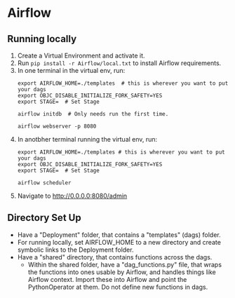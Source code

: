 # Airflow

## Running locally
1. Create a Virtual Environment and activate it.
2. Run `pip install -r Airflow/local.txt` to install Airflow requirements.
3. In one terminal in the virtual env, run:
    ```
    export AIRFLOW_HOME=./templates  # this is wherever you want to put your dags
    export OBJC_DISABLE_INITIALIZE_FORK_SAFETY=YES
    export STAGE=  # Set Stage

    airflow initdb  # Only needs run the first time.

    airflow webserver -p 8080
    ```
4. In anotbher terminal running the virtual env, run:
    ```
    export AIRFLOW_HOME=./templates # this is wherever you want to put your dags
    export OBJC_DISABLE_INITIALIZE_FORK_SAFETY=YES
    export STAGE=  # Set Stage

    airflow scheduler
    ```
5. Navigate to http://0.0.0.0:8080/admin

## Directory Set Up
* Have a "Deployment" folder, that contains a "templates" (dags) folder.
* For running locally, set AIRFLOW_HOME to a new directory and create symbolic links to the Deployment folder.
* Have a "shared" directory, that contains functions across the dags.
    * Within the shared folder, have a "dag_functions.py" file, that wraps the functions into ones usable by Airflow, and handles things like Airflow context. Import these into Airflow and point the PythonOperator at them. Do not define new functions in dags.
